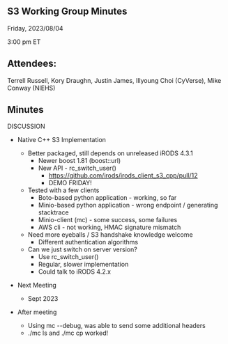 ## S3 Working Group Minutes

Friday, 2023/08/04

3:00 pm ET

## Attendees:

Terrell Russell, Kory Draughn, Justin James, Illyoung Choi (CyVerse), Mike Conway (NIEHS)

## Minutes

DISCUSSION

 - Native C++ S3 Implementation
   - Better packaged, still depends on unreleased iRODS 4.3.1
     - Newer boost 1.81 (boost::url)
     - New API - rc_switch_user()
       - https://github.com/irods/irods_client_s3_cpp/pull/12
       - DEMO FRIDAY!
   - Tested with a few clients
     - Boto-based python application - working, so far
     - Minio-based python application - wrong endpoint / generating stacktrace
     - Minio-client (mc) - some success, some failures
     - AWS cli - not working, HMAC signature mismatch
   - Need more eyeballs / S3 handshake knowledge welcome
     - Different authentication algorithms
   - Can we just switch on server version?
     - Use rc_switch_user()
     - Regular, slower implementation
     - Could talk to iRODS 4.2.x
 - Next Meeting
   - Sept 2023

 - After meeting
   - Using mc --debug, was able to send some additional headers
   - ./mc ls and ./mc cp worked!

